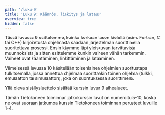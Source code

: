 ```yaml
---
path: '/luku-9'
title: 'Luku 9: Käännös, linkitys ja lataus'
overview: true
hidden: false
---
```


Tässä luvussa 9 esittelemme, kuinka korkean tason kielellä (esim. Fortran, C tai C++) kirjoitetusta ohjelmasta saadaan järjestelmän suorittimella suoritettava prosessi. Ensin käymme läpi yleiskuvan tarvittavista muunnoksista ja sitten esittelemme kunkin vaiheen vähän tarkemmin. Vaiheet ovat kääntäminen, linkittäminen ja lataaminen.

Viimeisessä luvussa 10 käsitellään toisenlainen ohjelmien suoritustapa tulkitsemalla, jossa annettua ohjelmaa suorittaakin toinen ohjelma (tulkki, emulaattori tai simulaattori), joka on suorituksessa suorittimella.

<please-login></please-login>

<pages-in-this-section></pages-in-this-section>

Yllä oleva sisällysluettelo sisältää kurssin luvun 9 aihealueet.

Tämän Tietokoneen toiminnan jatkokurssin luvut on numeroitu 5-10, koska ne ovat suoraan jatkumoa kurssin Tietokoneen toiminnan perusteet luvuille 1-4.


<exercises-in-this-section></exercises-in-this-section>
